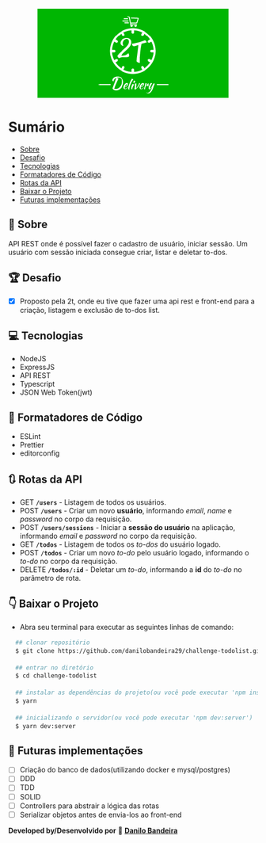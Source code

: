 <p align="center">
  <img src="./2tdelivery.png" alt="2t logo"/>
</p>

# Sumário
- [Sobre](#-Sobre)
- [Desafio](#-Desafio)
- [Tecnologias](#-Tecnologias)
- [Formatadores de Código](#-Formatadores-de-Código)
- [Rotas da API](#-Rotas-da-API)
- [Baixar o Projeto](#-Baixar-o-Projeto)
- [Futuras implementações](#-Futuras-implementações)


## 📝 Sobre
API REST onde é possível fazer o cadastro de usuário, iniciar sessão. Um usuário com sessão iniciada consegue criar, listar e deletar to-dos.

## 🏆 Desafio
- [x] Proposto pela 2t, onde eu tive que fazer uma api rest e front-end para a criação, listagem e exclusão de to-dos list.

## 💻 Tecnologias
- NodeJS
- ExpressJS
- API REST
- Typescript
- JSON Web Token(jwt)

## 💅 Formatadores de Código
- ESLint
- Prettier
- editorconfig

## 🔃 Rotas da API
- GET **`/users`** - Listagem de todos os usuários.
- POST **`/users`** - Criar um novo **usuário**, informando *email*, *name* e *password* no corpo da requisição.
- POST **`/users/sessions`** - Iniciar a **sessão do usuário** na aplicação, informando *email* e *password* no corpo da requisição.
- GET **`/todos`** - Listagem de todos os *to-dos* do usuário logado.
- POST **`/todos`** - Criar um novo *to-do* pelo usuário logado, informando o *to-do* no corpo da requisição.
- DELETE **`/todos/:id`** - Deletar um *to-do*, informando a **id** do *to-do* no parâmetro de rota.

## 👇 Baixar o Projeto
- Abra seu terminal para executar as seguintes linhas de comando:
```bash
  ## clonar repositório
  $ git clone https://github.com/danilobandeira29/challenge-todolist.git

  ## entrar no diretório
  $ cd challenge-todolist

  ## instalar as dependências do projeto(ou você pode executar 'npm install')
  $ yarn

  ## inicializando o servidor(ou você pode executar 'npm dev:server')
  $ yarn dev:server
```

## 🔮 Futuras implementações
- [ ] Criação do banco de dados(utilizando docker e mysql/postgres)
- [ ] DDD
- [ ] TDD
- [ ] SOLID
- [ ] Controllers para abstrair a lógica das rotas
- [ ] Serializar objetos antes de envia-los ao front-end

**Developed by/Desenvolvido por** 👻 <a href="https://www.linkedin.com/in/danilo-bandeira-4411851a4/">**Danilo Bandeira**</a>
